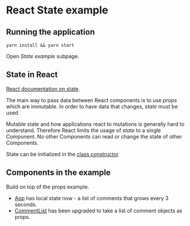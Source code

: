 # React State example

## Running the application

```
yarn install && yarn start
```

Open _State example_ subpage.

## State in React

[React documentation on state][react-state].

The main way to pass data between React components is to use
_props_ which are immutable. In order to have data that changes,
_state_ must be used. 

Mutable state and how applications react to mutations is generally hard to
understand. Therefore React limits the usage of _state_ to a single Component.
No other Components can read or change the state of other Components.

State can be initialized in the [class constructor][react-class-state]

## Components in the example

Build on top of the props example.

* [App](https://github.com/urmastalimaa/interactive-frontend-development/tree/master/lecture_2/src/state_example/App.js)
  has local state now - a list of comments that grows every 3 seconds.
* [CommentList](https://github.com/urmastalimaa/interactive-frontend-development/tree/master/lecture_2/src/state_example/CommentList.js)
  has been upgraded to take a list of comment objects as props.

[react-state]: https://reactjs.org/docs/state-and-lifecycle.html
[react-class-state]: https://reactjs.org/docs/state-and-lifecycle.html#adding-local-state-to-a-class
